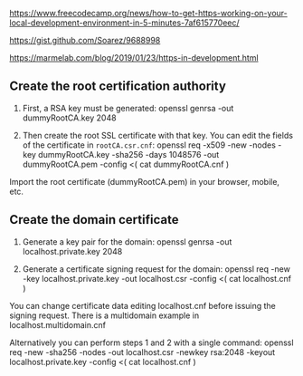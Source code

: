 https://www.freecodecamp.org/news/how-to-get-https-working-on-your-local-development-environment-in-5-minutes-7af615770eec/

https://gist.github.com/Soarez/9688998

https://marmelab.com/blog/2019/01/23/https-in-development.html

## Create the root certification authority

1) First, a RSA key must be generated:
    openssl genrsa -out dummyRootCA.key 2048

2) Then create the root SSL certificate with that key. You can edit the fields of the certificate in `rootCA.csr.cnf`:
    openssl req -x509 -new -nodes -key dummyRootCA.key -sha256 -days 1048576 -out dummyRootCA.pem -config <( cat dummyRootCA.cnf )

Import the root certificate (dummyRootCA.pem) in your browser, mobile, etc. 

## Create the domain certificate

1) Generate a key pair for the domain: 
    openssl genrsa -out localhost.private.key 2048

2) Generate a certificate signing request for the domain:
    openssl req -new -key localhost.private.key -out localhost.csr -config <( cat localhost.cnf )

You can change certificate data editing localhost.cnf before issuing the signing request. There is a multidomain example in localhost.multidomain.cnf

Alternatively you can perform steps 1 and 2 with a single command: 
    openssl req -new -sha256 -nodes -out localhost.csr -newkey rsa:2048 -keyout localhost.private.key -config <( cat localhost.cnf )


